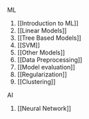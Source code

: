 
ML
1. [[Introduction to ML]]
2. [[Linear Models]]
3. [[Tree Based Models]]
4. [[SVM]]
5. [[Other Models]]
6. [[Data Preprocessing]]
7. [[Model evaluation]]
8. [[Regularization]]
9. [[Clustering]]

AI
1. [[Neural Network]]